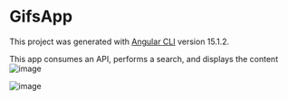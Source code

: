 # GifsApp

This project was generated with [Angular CLI](https://github.com/angular/angular-cli) version 15.1.2.

This app consumes an API, performs a search, and displays the content
![image](https://user-images.githubusercontent.com/88306247/223000479-5036123f-0f28-44f5-b26c-4dbdd18718a7.png)

![image](https://user-images.githubusercontent.com/88306247/223000576-eca25395-5329-4d5e-a5b9-f390fb51608d.png)

